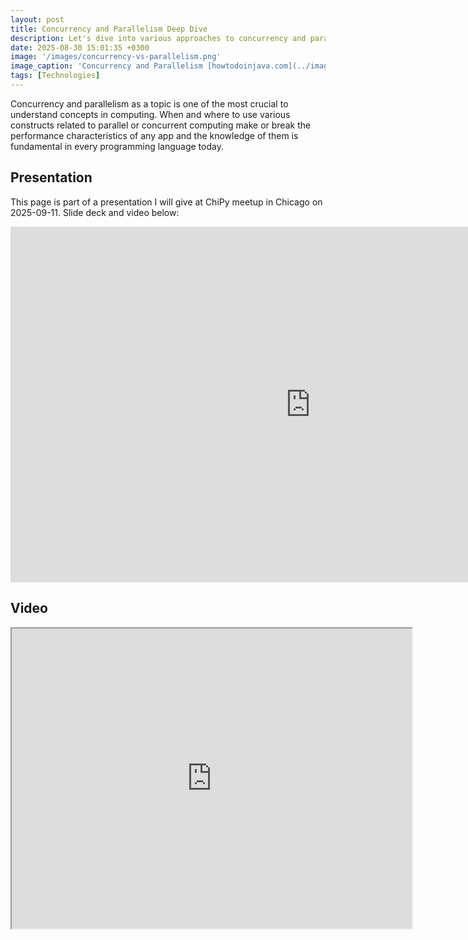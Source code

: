 ```yaml
---
layout: post
title: Concurrency and Parallelism Deep Dive
description: Let's dive into various approaches to concurrency and parallelism across various languages
date: 2025-08-30 15:01:35 +0300
image: '/images/concurrency-vs-parallelism.png'
image_caption: 'Concurrency and Parallelism [howtodoinjava.com](../images/concurrency-vs-parallelism.png)'
tags: [Technologies]
---
```


Concurrency and parallelism as a topic is one of the most crucial to understand concepts in computing. When and where to use 
various constructs related to parallel or concurrent computing make or break the performance characteristics of any app and the
knowledge of them is fundamental in every programming language today.

## Presentation
This page is part of a presentation I will give at ChiPy meetup in Chicago on 2025-09-11. Slide deck and video below:

<iframe src="https://docs.google.com/presentation/d/e/2PACX-1vRBxB-AYWGzy_dUTIju_qBTFf7mo1-UEW4A35G3MVqHKe_TCjyHPDYcBtS7pEbRhK5JvM1Hii4g5Veu/pubembed?start=false&loop=false&delayms=3000" frameborder="0" width="960" height="569" allowfullscreen="true" mozallowfullscreen="true" webkitallowfullscreen="true"></iframe>

## Video
<iframe src="https://drive.google.com/file/d/1mtph2A03VLETeGi-NypQwV9ouBK9FU2K/preview" width="640" height="480" allow="autoplay"></iframe>